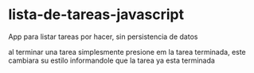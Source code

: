 # lista-de-tareas-javascript
App para listar tareas por hacer, sin persistencia de datos

al terminar una tarea simplesmente presione em la tarea terminada, este cambiara su estilo informandole que la tarea ya esta terminada
